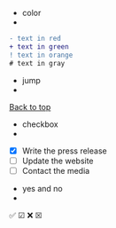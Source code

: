 - color
- 
```diff
- text in red
+ text in green
! text in orange
# text in gray
```

- jump
- 
<a href="#top">Back to top</a>

- checkbox
- 
- [x] Write the press release
- [ ] Update the website
- [ ] Contact the media

- yes and no
- 
✅ &#9745;
❌ &#9746;
